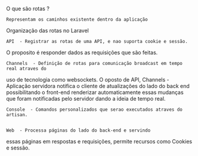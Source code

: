 O que são rotas ?


	Representam os caminhos existente dentro da aplicação


Organização das rotas no Laravel


	API  - Registrar as rotas de uma API, e nao suporta cookie e sessão. 
O proposito é responder dados as requisições que são feitas.



	Channels  - Definição de rotas para comunicação broadcast em tempo real atraves do 
uso de tecnologia como websockets.
O oposto de API, Channels - Aplicação servidora notifica o cliente de atualizações do lado
do back end possibilitando o front-end renderizar automaticamente essas mudanças que foram
notificadas pelo servidor dando a ideia de tempo real.


	Console  - Comandos personalizados que serao executados atraves do artisan.


	Web  - Processa páginas do lado do back-end e servindo 
essas páginas em respostas e requisições, permite recursos como Cookies e sessão. 



